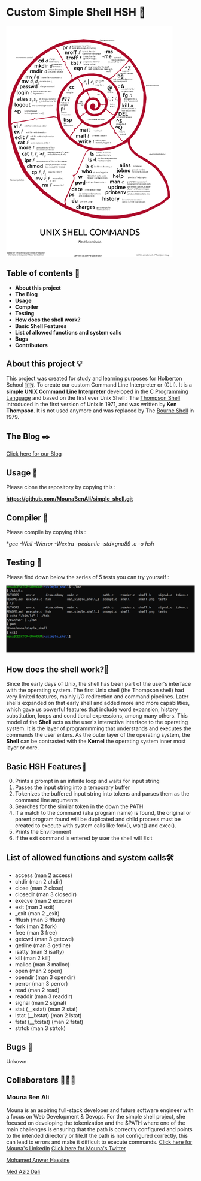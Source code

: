 # Custom Simple Shell HSH :shell:

![simple shell](shell.png)

## Table of contents :scroll:
 - **About this project**
 - **The Blog**
 - **Usage**
 - **Compiler**
 - **Testing**
 - **How does the shell work?**
 - **Basic Shell Features**
 - **List of allowed functions and system calls**
 - **Bugs**
 - **Contributors**

## About this project :bulb:
This project was created for study and learning purposes for Holberton School :tunisia:. To create our custom Command Line Interpreter or (CLI).
It is a **simple UNIX Command Line Interpreter** developed in the [C Programming Language](https://en.wikipedia.org/wiki/C_(programming_language)) and based on the first ever Unix Shell : The [Thompson Shell](https://en.wikipedia.org/wiki/Thompson_shell) introduced in the first version of Unix in 1971, and was written by **Ken Thompson**.
It is not used anymore and was replaced by The [Bourne Shell](https://en.wikipedia.org/wiki/Bourne_shell) in 1979.

## The Blog :black_nib:
[Click here for our Blog](https://medium.com/@3801/lets-build-a-shell-197394e8ff1c)

## Usage :wrench:

Please clone the repository by copying this :

**https://github.com/MounaBenAli/simple_shell.git**

## Compiler :wrench:

Please compile by copying this :

**gcc -Wall -Werror -Wextra -pedantic -std=gnu89 *.c -o hsh**

## Testing :wrench:

Please find down below the series of 5 tests you can try yourself :

![Testing](tests.PNG)

## How does the shell work?:mag_right:

Since the early days of Unix, the shell has been part of the user's interface with the operating system.
The first Unix shell (the Thompson shell) had very limited features, mainly I/O redirection and command pipelines. Later shells expanded on that early shell and added more and more capabilities, which gave us powerful features that include word expansion, history substitution, loops and conditional expressions, among many others.
This model of the **Shell** acts as the user's interactive interface to the operating system.
It is the layer of programmming that understands and executes the commands the user enters.
As the outer layer of the operating system, the **Shell** can be contrasted with the **Kernel** the operating system inner most layer or core.

## Basic HSH Features:toolbox:
0. Prints a prompt in an infinite loop and waits for input string
1. Passes the input string into a temporary buffer
2. Tokenizes the buffered input string into tokens and parses them as the command line arguments
3. Searches for the similar token in the down the PATH
4. If a match to the command (aka program name) is found, the original or parent program found will be duplicated and child process must be created to execute with system calls like fork(), wait() and exec().
5. Prints the Environment
6. If the exit command is entered by user the shell will Exit

## List of allowed functions and system calls:hammer_and_wrench:

 - access (man 2 access)
 - chdir (man 2 chdir)
 - close (man 2 close)
 - closedir (man 3 closedir)
 - execve (man 2 execve)
 - exit (man 3 exit)
 - _exit (man 2 _exit)
 - fflush (man 3 fflush)
 - fork (man 2 fork)
 - free (man 3 free)
 - getcwd (man 3 getcwd)
 - getline (man 3 getline)
 - isatty (man 3 isatty)
 - kill (man 2 kill)
 - malloc (man 3 malloc)
 - open (man 2 open)
 - opendir (man 3 opendir)
 - perror (man 3 perror)
 - read (man 2 read)
 - readdir (man 3 readdir)
 - signal (man 2 signal)
 - stat (__xstat) (man 2 stat)
 - lstat (__lxstat) (man 2 lstat)
 - fstat (__fxstat) (man 2 fstat)
 - strtok (man 3 strtok)

## Bugs :wrench:
Unkown

## Collaborators :muscle::brain::sunglasses:
### Mouna Ben Ali
Mouna is an aspiring full-stack developer and future software engineer with a focus on Web Development & Devops. For the simple shell project, she focused on developing the tokenization and the $PATH where one of the main challenges is ensuring that the path is correctly configured and points to the intended directory or file.If the path is not configured correctly, this can lead to errors and make it difficult to execute commands.
[Click here for Mouna's LinkedIn](https://www.linkedin.com/in/mouna-ben-ali-643bb865/)
[Click here for Mouna's Twitter](https://twitter.com/MunaBenAli)

[Mohamed Anwer Hassine](https://github.com/HassineMohamedAnwer)

[Med Aziz Dali](https://github.com/Azizo1212)
